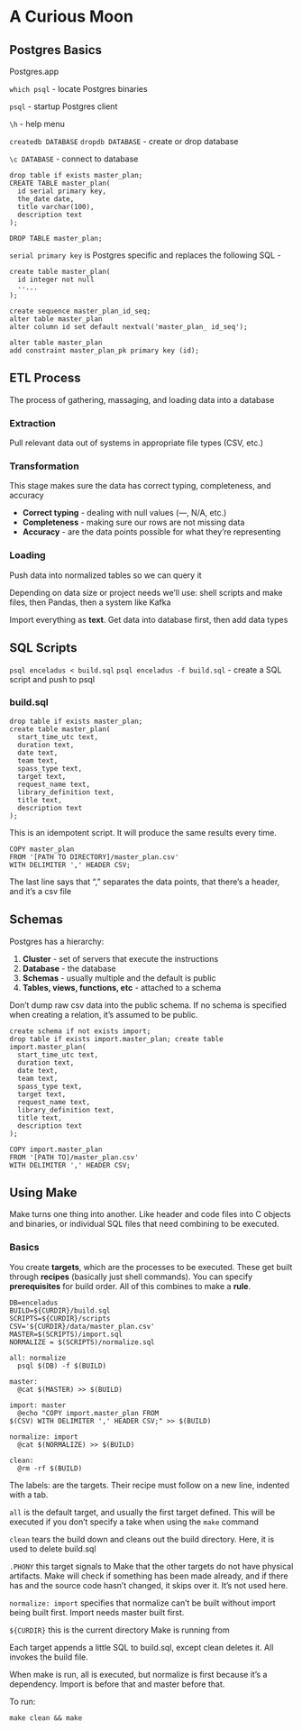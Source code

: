 # A Curious Moon
## Postgres Basics
Postgres.app

`which psql` - locate Postgres binaries

`psql` - startup Postgres client

`\h` - help menu

`createdb DATABASE` `dropdb DATABASE` - create or drop database

`\c DATABASE` - connect to database

```
drop table if exists master_plan;
CREATE TABLE master_plan(
  id serial primary key,
  the_date date,
  title varchar(100),
  description text
);
```

`DROP TABLE master_plan;`

`serial primary key` is Postgres specific and replaces the following SQL - 
```
create table master_plan(
  id integer not null
  --...
);

create sequence master_plan_id_seq;
alter table master_plan
alter column id set default nextval('master_plan_ id_seq');

alter table master_plan
add constraint master_plan_pk primary key (id);
```

## ETL Process
The process of gathering, massaging, and loading data into a database


### Extraction

Pull relevant data out of systems in appropriate file types (CSV, etc.)

### Transformation 

This stage makes sure the data has correct typing, completeness, and accuracy 

* **Correct typing** - dealing with null values (—, N/A, etc.)
* **Completeness** - making sure our rows are not missing data 
* **Accuracy** - are the data points possible for what they’re representing

### Loading

Push data into normalized tables so we can query it 

Depending on data size or project needs we’ll use: shell scripts and make files, then Pandas, then a system like Kafka

Import everything as **text**. Get data into database first, then add data types

## SQL Scripts

`psql enceladus < build.sql`
`psql enceladus -f build.sql` - create a SQL script and push to psql 

### build.sql

```
drop table if exists master_plan;
create table master_plan( 
  start_time_utc text,
  duration text,
  date text,
  team text,
  spass_type text,
  target text,
  request_name text,
  library_definition text,
  title text,
  description text
);
```

This is an idempotent script. It will produce the same results every time. 

```
COPY master_plan
FROM '[PATH TO DIRECTORY]/master_plan.csv'
WITH DELIMITER ',' HEADER CSV;
```

The last line says that “,” separates the data points, that there’s a header, and it’s a csv file

## Schemas
Postgres has a hierarchy: 

1. **Cluster** - set of servers that execute the instructions
2. **Database** - the database
3. **Schemas** - usually multiple and the default is public
4. **Tables, views, functions, etc** - attached to a schema 

Don’t dump raw csv data into the public schema. If no schema is specified when creating a relation, it’s assumed to be public. 

```
create schema if not exists import;
drop table if exists import.master_plan; create table import.master_plan(
  start_time_utc text,
  duration text,
  date text,
  team text,
  spass_type text,
  target text,
  request_name text,
  library_definition text,
  title text,
  description text
);

COPY import.master_plan
FROM '[PATH TO]/master_plan.csv'
WITH DELIMITER ',' HEADER CSV;
```

## Using Make
Make turns one thing into another. Like header and code files into C objects and binaries, or individual SQL files that need combining to be executed. 

### Basics

You create **targets**, which are the processes to be executed. These get built through **recipes** (basically just shell commands). You can specify **prerequisites** for build order. All of this combines to make a **rule**. 

```
DB=enceladus
BUILD=${CURDIR}/build.sql
SCRIPTS=${CURDIR}/scripts
CSV='${CURDIR}/data/master_plan.csv'
MASTER=$(SCRIPTS)/import.sql
NORMALIZE = $(SCRIPTS)/normalize.sql

all: normalize
  psql $(DB) -f $(BUILD)

master:
  @cat $(MASTER) >> $(BUILD)

import: master
  @echo "COPY import.master_plan FROM
$(CSV) WITH DELIMITER ',' HEADER CSV;" >> $(BUILD)

normalize: import
  @cat $(NORMALIZE) >> $(BUILD)

clean:
  @rm -rf $(BUILD)
```

The labels: are the targets. Their recipe must follow on a new line, indented with a tab. 

`all` is the default target, and usually the first target defined. This will be executed if you don’t specify a take when using the `make` command

`clean` tears the build down and cleans out the build directory. Here, it is used to delete build.sql

`.PHONY` this target signals to Make that the other targets do not have physical artifacts. Make will check if something has been made already, and if there has and the source code hasn’t changed, it skips over it. It’s not used here. 

`normalize: import` specifies that normalize can’t be built without import being built first. Import needs master built first. 

`${CURDIR}` this is the current directory Make is running from 

Each target appends a little SQL to build.sql, except clean deletes it. All invokes the build file. 

When make is run, all is executed, but normalize is first because it’s a dependency. Import is before that and master before that. 

To run:

`make clean && make`